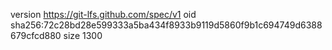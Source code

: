 version https://git-lfs.github.com/spec/v1
oid sha256:72c28bd28e599333a5ba434f8933b9119d5860f9b1c694749d6388679cfcd880
size 1300
